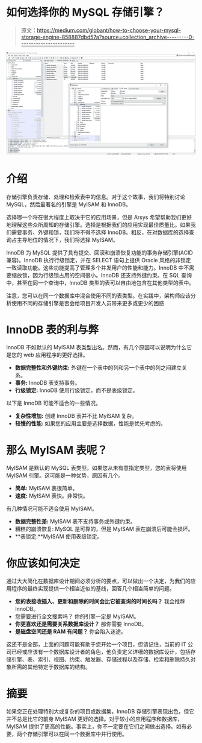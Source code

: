 # 如何选择你的 MySQL 存储引擎？

> 原文：<https://medium.com/globant/how-to-choose-your-mysql-storage-engine-858887dbd57a?source=collection_archive---------0----------------------->

![](img/efa286c08eb98345212160c825b054f7.png)

# 介绍

存储引擎负责存储、处理和检索表中的信息。对于这个故事，我们将特别讨论 MySQL，然后最著名的引擎是 MyISAM 和 InnoDB。

选择哪一个将在很大程度上取决于它的应用场景，但是 Arsys 希望帮助我们更好地理解这些众所周知的存储引擎。选择是根据我们的应用实现最佳质量比。如果我们需要事务、外键和锁，我们将不得不选择 InnoDB。相反，在对数据库的选择查询占主导地位的情况下，我们将选择 MyISAM。

InnoDB 为 MySQL 提供了具有提交、回滚和崩溃恢复功能的事务存储引擎(ACID 兼容)。InnoDB 执行行级锁定，并在 SELECT 语句上提供 Oracle 风格的非锁定一致读取功能。这些功能提高了管理多个并发用户的性能和能力。InnoDB 中不需要缩放锁，因为行级锁占用的空间很小。InnoDB 还支持外键约束。在 SQL 查询中，甚至在同一个查询中，InnoDB 类型的表可以自由地包含在其他类型的表中。

注意，您可以在同一个数据库中混合使用不同的表类型。在实践中，架构师应该分析使用不同的存储引擎是否会给项目开发人员带来更多或更少的困惑

# InnoDB 表的利与弊

InnoDB 不如默认的 MyISAM 表类型出名。然而，有几个原因可以说明为什么它是您的 web 应用程序的更好选择。

*   **数据完整性和外键约束:**
    外键在一个表中的列和另一个表中的列之间建立关系。
*   **事务:**
    InnoDB 表支持事务。
*   **行级锁定:**
    InnoDB 使用行级锁定，而不是表级锁定。

以下是 InnoDB 可能不适合的一些情况。

*   **复杂性增加:**
    创建 InnoDB 表并不比 MyISAM 复杂。
*   **较慢的性能:**
    如果您的应用主要是选择数据，性能是优先考虑的。

# 那么 MyISAM 表呢？

MyISAM 是默认的 MySQL 表类型。如果您从未有意指定类型，您的表将使用 MyISAM 引擎。这可能是一种优势，原因有几个。

*   **简单:**
    MyISAM 表很简单。
*   **速度:**
    MyISAM 表快。非常快。

有几种情况可能不适合使用 MyISAM。

*   **数据完整性差:**
    MyISAM 表不支持事务或外键约束。
*   糟糕的崩溃恢复:
    MySQL 是可靠的，但是 MyISAM 表在崩溃后可能会损坏。
*   **表锁定:**MyISAM 使用表级锁定。

# 你应该如何决定

通过大大简化在数据库设计期间必须分析的要点，可以做出一个决定，为我们的应用程序的最终实现提供一个相当近似的基线，回答几个相当简单的问题。

*   **您的表接收插入、更新和删除的时间会比它被查询的时间长吗？**
    我会推荐 InnoDB。
*   您需要进行全文搜索吗？
    你的引擎一定是 MyISAM。
*   **你更喜欢还是需要关系数据库设计？** 那你需要 InnoDB。
*   **是磁盘空间还是 RAM 有问题？**
    你会陷入迷途。

这还不是全部，上面的问题可能有助于您开始一个项目，但请记住，当前的 IT 公司已经或应该有一个数据库设计者的角色，他负责定义详细的数据库设计，包括存储引擎、表、索引、视图、约束、触发器、存储过程以及存储、检索和删除持久对象所需的其他特定于数据库的结构。

# 摘要

如果您正在处理特别大或复杂的项目或数据集，InnoDB 存储引擎表现出色，但它并不总是比它的前身 MyISAM 更好的选择。对于较小的应用程序和数据库，MyISAM 提供了更高的性能。事实上，你不一定要在它们之间做出选择。如有必要，两个存储引擎可以在同一个数据库中并行使用。